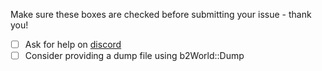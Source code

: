 Make sure these boxes are checked before submitting your issue - thank you!

- [ ] Ask for help on [discord](https://discord.gg/NKYgCBP)
- [ ] Consider providing a dump file using b2World::Dump
